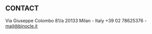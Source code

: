 ## CONTACT

Via Giuseppe Colombo 81/a 20133 Milan - Italy +39 02 78625376 - [mail@binocle.it](mailto:mail@binocle.it)
